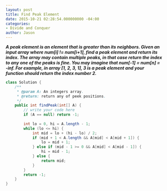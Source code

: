```yaml
---
layout: post
title: Find Peak Element
date: 2015-10-21 02:28:54.000000000 -04:00
categories:
- Divide and Conquer
author: Jason
---
```

<p><strong><em>A peak element is an element that is greater than its neighbors. Given an input array where num[i] !=  num[i+1], find a peak element and return its index. The array may contain multiple peaks, in that case return the index to any one of the peaks is fine. You may imagine that num[-1] = num[n] = -inf. For example, in array [1, 2, 3, 1], 3 is a peak element and your function should return the index number 2.</em></strong></p>


``` java
class Solution {
    /**
     * @param A: An integers array.
     * @return: return any of peek positions.
     */
    public int findPeak(int[] A) {
        // write your code here
        if (A == null) return -1;
        
        int lo = 0, hi = A.length - 1;
        while (lo <= hi) {
            int mid = lo + (hi - lo) / 2;
            if (mid + 1 < A.length && A[mid] < A[mid + 1]) {
                lo = mid + 1;
            } else if (mid - 1 >= 0 && A[mid] < A[mid - 1]) {
                hi = mid - 1;
            } else {
                return mid;
            }
        }
        return -1;
    }
}
```
